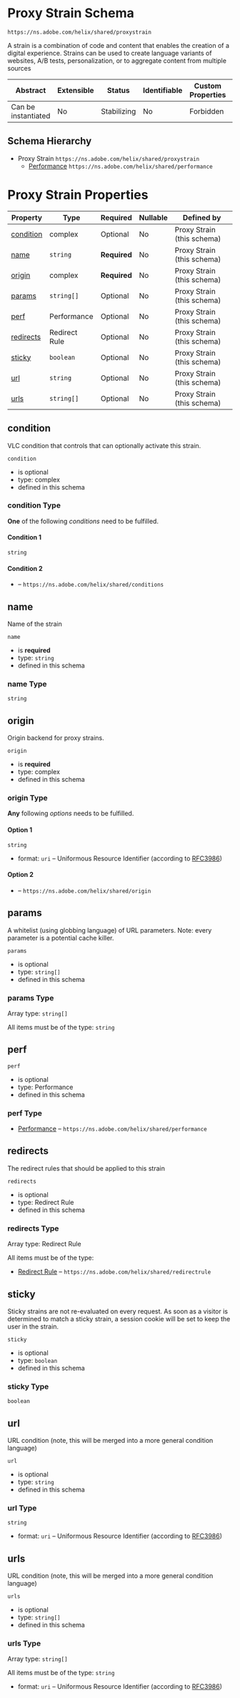 
# Proxy Strain Schema

```
https://ns.adobe.com/helix/shared/proxystrain
```

A strain is a combination of code and content that enables the creation of a digital experience. Strains can be used to create language variants of websites, A/B tests, personalization, or to aggregate content from multiple sources

| Abstract | Extensible | Status | Identifiable | Custom Properties | Additional Properties | Defined In |
|----------|------------|--------|--------------|-------------------|-----------------------|------------|
| Can be instantiated | No | Stabilizing | No | Forbidden | Forbidden | [proxystrain.schema.json](proxystrain.schema.json) |
## Schema Hierarchy

* Proxy Strain `https://ns.adobe.com/helix/shared/proxystrain`
  * [Performance](performance.schema.md) `https://ns.adobe.com/helix/shared/performance`


# Proxy Strain Properties

| Property | Type | Required | Nullable | Defined by |
|----------|------|----------|----------|------------|
| [condition](#condition) | complex | Optional  | No | Proxy Strain (this schema) |
| [name](#name) | `string` | **Required**  | No | Proxy Strain (this schema) |
| [origin](#origin) | complex | **Required**  | No | Proxy Strain (this schema) |
| [params](#params) | `string[]` | Optional  | No | Proxy Strain (this schema) |
| [perf](#perf) | Performance | Optional  | No | Proxy Strain (this schema) |
| [redirects](#redirects) | Redirect Rule | Optional  | No | Proxy Strain (this schema) |
| [sticky](#sticky) | `boolean` | Optional  | No | Proxy Strain (this schema) |
| [url](#url) | `string` | Optional  | No | Proxy Strain (this schema) |
| [urls](#urls) | `string[]` | Optional  | No | Proxy Strain (this schema) |

## condition

VLC condition that controls that can optionally activate this strain.

`condition`

* is optional
* type: complex
* defined in this schema

### condition Type


**One** of the following *conditions* need to be fulfilled.


#### Condition 1


`string`




#### Condition 2


* []() – `https://ns.adobe.com/helix/shared/conditions`






## name

Name of the strain

`name`

* is **required**
* type: `string`
* defined in this schema

### name Type


`string`







## origin

Origin backend for proxy strains.

`origin`

* is **required**
* type: complex
* defined in this schema

### origin Type


**Any** following *options* needs to be fulfilled.


#### Option 1


`string`

* format: `uri` – Uniformous Resource Identifier (according to [RFC3986](http://tools.ietf.org/html/rfc3986))



#### Option 2


* []() – `https://ns.adobe.com/helix/shared/origin`






## params

A whitelist (using globbing language) of URL parameters. Note: every parameter is a potential cache killer.

`params`

* is optional
* type: `string[]`
* defined in this schema

### params Type


Array type: `string[]`

All items must be of the type:
`string`










## perf


`perf`

* is optional
* type: Performance
* defined in this schema

### perf Type


* [Performance](performance.schema.md) – `https://ns.adobe.com/helix/shared/performance`





## redirects

The redirect rules that should be applied to this strain

`redirects`

* is optional
* type: Redirect Rule
* defined in this schema

### redirects Type


Array type: Redirect Rule

All items must be of the type:
* [Redirect Rule](redirectrule.schema.md) – `https://ns.adobe.com/helix/shared/redirectrule`








## sticky

Sticky strains are not re-evaluated on every request. As soon as a visitor is determined to match a sticky strain, a session cookie will be set to keep the user in the strain.

`sticky`

* is optional
* type: `boolean`
* defined in this schema

### sticky Type


`boolean`





## url

URL condition (note, this will be merged into a more general condition language)

`url`

* is optional
* type: `string`
* defined in this schema

### url Type


`string`

* format: `uri` – Uniformous Resource Identifier (according to [RFC3986](http://tools.ietf.org/html/rfc3986))






## urls

URL condition (note, this will be merged into a more general condition language)

`urls`

* is optional
* type: `string[]`
* defined in this schema

### urls Type


Array type: `string[]`

All items must be of the type:
`string`

* format: `uri` – Uniformous Resource Identifier (according to [RFC3986](http://tools.ietf.org/html/rfc3986))







